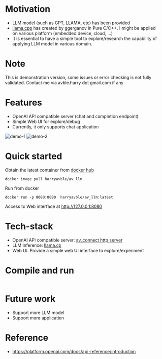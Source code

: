 # Motivation
* LLM model (such as GPT, LLAMA, etc) has been provided
* [llama.cpp](https://github.com/ggerganov/llama.cpp.git) has created by ggerganov in Pure C/C++. I might be applied on various platform (embedded device, cloud, ...)
* It is essential to have a simple tool to explore/research the capability of applying LLM model in various domain.

# Note
This is demonstration version, some issues or error checking is not fully validated.
Contact me via avble.harry dot gmail.com if any

# Features
* OpenAI API compatible server (chat and completion endpoint)
* Simple Web UI for explore/debug
* Currently, it only supports chat application

![demo-1](https://github.com/avble/av_llm/blob/master/image/demon_1.jpg?raw=true)
![demo-2](https://github.com/avble/av_llm/blob/master/image/demon_2.jpg?raw=true)


# Quick started
Obtain the latest container from [docker hub](https://hub.docker.com/)
``` shell
docker image pull harryavble/av_llm
```

Run from docker
``` shell
docker run -p 8080:8080  harryavble/av_llm:latest
```

Access to Web interface at http://127.0.0.1:8080

# Tech-stack
* OpenAI API compatible server: [av_connect http server](https://github.com/avble/av_connect.git)
* LLM Inference: [llama.cp](https://github.com/ggerganov/llama.cpp.git)
* Web UI: Provide a simple web UI interface to explore/experiment

# Compile and run
``` shell

```

# Future work
* Support more LLM model
* Support more application 

# Reference
* https://platform.openai.com/docs/api-reference/introduction
